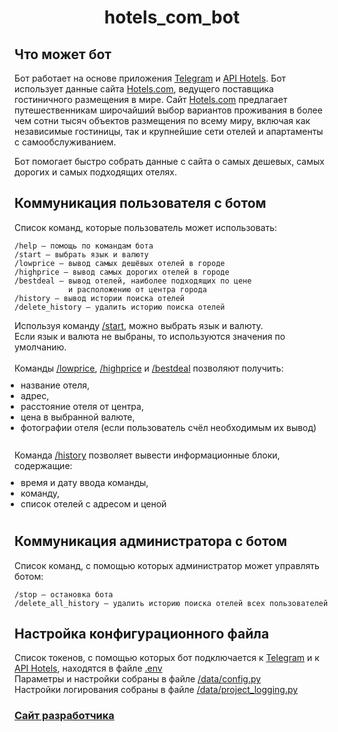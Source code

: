 <h1 align="center">hotels_com_bot</h1>

## Что может бот
<div>
<p>Бот работает на основе приложения 
<a href="https://telegram.org/" target="_blank">Telegram</a> и
<a href="https://rapidapi.com/apidojo/api/hotels4/" target="_blank">API Hotels</a>. 
Бот использует данные сайта 
<a href="https://hotels.com" target="_blank">Hotels.com</a>, 
ведущего поставщика гостиничного размещения в мире. Сайт
<a href="https://hotels.com" target="_blank">Hotels.com</a> предлагает 
путешественникам широчайший выбор вариантов проживания в более чем сотни 
тысяч объектов размещения по всему миру, включая как независимые гостиницы, 
так и крупнейшие сети отелей и апартаменты с самообслуживанием.</p>
<p>Бот помогает быстро собрать данные с сайта о самых дешевых, 
самых дорогих и самых подходящих отелях.</p>
</div>

## Коммуникация пользователя с ботом
<div>
Список команд, которые пользователь может использовать:

    /help — помощь по командам бота
    /start — выбрать язык и валюту
    /lowprice — вывод самых дешёвых отелей в городе
    /highprice — вывод самых дорогих отелей в городе
    /bestdeal — вывод отелей, наиболее подходящих по цене 
                и расположению от центра города
    /history — вывод истории поиска отелей
    /delete_history — удалить историю поиска отелей
</div>
<div>
Используя команду <a href="#">/start</a>, можно выбрать язык и валюту.<br/>
Если язык и валюта не выбраны, то используются значения по умолчанию.<br/>
</div>
<div><br/>
Команды <a href="#">/lowprice</a>, <a href="#">/highprice</a> и 
<a href="#">/bestdeal</a> позволяют получить:
</div>
<div>
<ul style="display: inline-block; padding: 10; margin: 0px auto;">
    <li>название отеля,</li>
    <li>адрес,</li>
    <li>расстояние отеля от центра,</li>
    <li>цена в выбранной валюте,</li>
    <li>фотографии отеля (если пользователь счёл необходимым их вывод)</li>
</ul>
</div>
<div><br/>
Команда <a href="#">/history</a> позволяет вывести информационные блоки, содержащие:
</div>
<div>
<ul style="display: inline-block; padding: 10; margin: 0px auto;">
    <li>время и дату ввода команды,</li>
    <li>команду,</li>
    <li>список отелей с адресом и ценой</li>
</ul>
</div>

## Коммуникация администратора с ботом
<div>
Список команд, с помощью которых администратор может управлять ботом:

    /stop — остановка бота
    /delete_all_history — удалить историю поиска отелей всех пользователей
</div>

## Настройка конфигурационного файла
Список токенов, с помощью которых бот подключается к
<a href="https://telegram.org/" target="_blank">Telegram</a> и к
<a href="https://rapidapi.com/apidojo/api/hotels4/" target="_blank">API Hotels</a>,
находятся в файле <a href="#">.env</a><br/>
Параметры и настройки собраны в файле <a href="">/data/config.py</a><br/>
Настройки логирования собраны в файле <a href="">/data/project_logging.py</a>

### [Сайт разработчика](https://github.com/g00dDev/hotels_com_bot)
